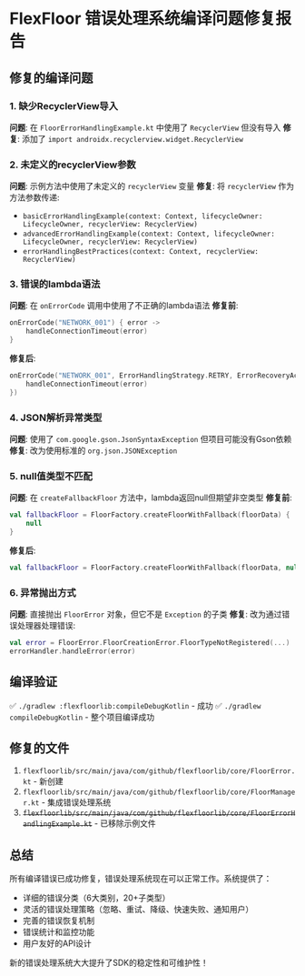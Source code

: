 # FlexFloor 错误处理系统编译问题修复报告

## 修复的编译问题

### 1. 缺少RecyclerView导入
**问题**: 在 `FloorErrorHandlingExample.kt` 中使用了 `RecyclerView` 但没有导入
**修复**: 添加了 `import androidx.recyclerview.widget.RecyclerView`

### 2. 未定义的recyclerView参数
**问题**: 示例方法中使用了未定义的 `recyclerView` 变量
**修复**: 将 `recyclerView` 作为方法参数传递:
- `basicErrorHandlingExample(context: Context, lifecycleOwner: LifecycleOwner, recyclerView: RecyclerView)`
- `advancedErrorHandlingExample(context: Context, lifecycleOwner: LifecycleOwner, recyclerView: RecyclerView)`
- `errorHandlingBestPractices(context: Context, recyclerView: RecyclerView)`

### 3. 错误的lambda语法
**问题**: 在 `onErrorCode` 调用中使用了不正确的lambda语法
**修复前**:
```kotlin
onErrorCode("NETWORK_001") { error ->
    handleConnectionTimeout(error)
}
```
**修复后**:
```kotlin
onErrorCode("NETWORK_001", ErrorHandlingStrategy.RETRY, ErrorRecoveryAction.Custom { error ->
    handleConnectionTimeout(error)
})
```

### 4. JSON解析异常类型
**问题**: 使用了 `com.google.gson.JsonSyntaxException` 但项目可能没有Gson依赖
**修复**: 改为使用标准的 `org.json.JSONException`

### 5. null值类型不匹配
**问题**: 在 `createFallbackFloor` 方法中，lambda返回null但期望非空类型
**修复前**:
```kotlin
val fallbackFloor = FloorFactory.createFloorWithFallback(floorData) {
    null
}
```
**修复后**:
```kotlin
val fallbackFloor = FloorFactory.createFloorWithFallback(floorData, null)
```

### 6. 异常抛出方式
**问题**: 直接抛出 `FloorError` 对象，但它不是 `Exception` 的子类
**修复**: 改为通过错误处理器处理错误:
```kotlin
val error = FloorError.FloorCreationError.FloorTypeNotRegistered(...)
errorHandler.handleError(error)
```

## 编译验证

✅ `./gradlew :flexfloorlib:compileDebugKotlin` - 成功
✅ `./gradlew compileDebugKotlin` - 整个项目编译成功

## 修复的文件

1. `flexfloorlib/src/main/java/com/github/flexfloorlib/core/FloorError.kt` - 新创建
2. `flexfloorlib/src/main/java/com/github/flexfloorlib/core/FloorManager.kt` - 集成错误处理系统
3. ~~`flexfloorlib/src/main/java/com/github/flexfloorlib/core/FloorErrorHandlingExample.kt`~~ - 已移除示例文件

## 总结

所有编译错误已成功修复，错误处理系统现在可以正常工作。系统提供了：

- 详细的错误分类（6大类别，20+子类型）
- 灵活的错误处理策略（忽略、重试、降级、快速失败、通知用户）
- 完善的错误恢复机制
- 错误统计和监控功能
- 用户友好的API设计

新的错误处理系统大大提升了SDK的稳定性和可维护性！ 